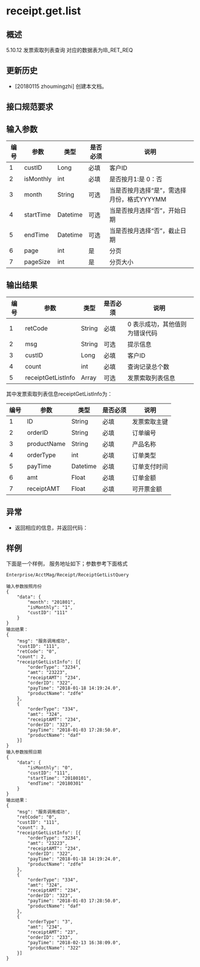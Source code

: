 # receipt.get.list

## 概述
5.10.12 发票索取列表查询
对应的数据表为IB_RET_REQ
## 更新历史

 - [20180115 zhoumingzhi] 创建本文档。

## 接口规范要求

## 输入参数

| 编号 | 参数 | 类型 | 是否必须 |说明 |
| ---- | ---- | ---- | ---- | ---- |
|1|custID|Long|必填|客户ID|
|2|isMonthly|int|必填|是否按月1:是 0：否|
|3|month|String|可选|当是否按月选择“是”，需选择月份，格式YYYYMM|
|4|startTime|Datetime|可选|当是否按月选择“否”，开始日期|
|5|endTime|Datetime|可选|当是否按月选择“否”，截止日期|
|6| page | int| 是|分页|
|7| pageSize | int| 是|分页大小|


## 输出结果

| 编号 | 参数 | 类型 | 是否必须 |说明 |
| ---- | ---- | ---- | ---- | ---- |
|1|retCode|String|必填|0 表示成功，其他值则为错误代码|
|2|msg|String|可选|提示信息|
|3|custID|Long|必填|客户ID|
|4|count|int|必填|查询记录总个数|
|5|receiptGetListInfo|Array|可选|发票索取列表信息|

其中发票索取列表信息receiptGetListInfo为：

| 编号 | 参数 | 类型 | 是否必须 |说明 |
| ---- | ---- | ---- | ---- | ---- |
|1|ID|String|必填|发票索取主键|
|2|orderID|String|必填|订单编号|
|3|productName|String|必填|产品名称|
|4|orderType|int|必填|订单类型|
|5|payTime|Datetime|必填|订单支付时间|
|6|amt|Float|必填|订单金额|
|7|receiptAMT|Float|必填|可开票金额|

## 异常
 * 返回相应的信息，并返回代码：
 
## 样例

下面是一个样例，
服务地址如下；参数参考下面格式
```
Enterprise/AcctMag/Receipt/ReceiptGetListQuery
```

```
输入参数按照月份
{
	"data": {
		"month": "201801",
		"isMonthly": "1",
		"custID": "111"
	}	
}
输出结果：
{
	"msg": "服务调用成功",
	"custID": "111",
	"retCode": "0",
	"count": 2,
	"receiptGetListInfo": [{
		"orderType": "3234",
		"amt": "23223",
		"receiptAMT": "234",
		"orderID": "322",
		"payTime": "2018-01-18 14:19:24.0",
		"productName": "zdfe"
	},
	{
		"orderType": "334",
		"amt": "324",
		"receiptAMT": "234",
		"orderID": "323",
		"payTime": "2018-01-03 17:28:50.0",
		"productName": "daf"
	}]
}
输入参数按照日期
{
	"data": {
		"isMonthly": "0",
		"custID": "111",
		"startTime": "20180101",
		"endTime": "20180301"
	}
}
输出结果：
{
	"msg": "服务调用成功",
	"retCode": "0",
	"custID": "111",
	"count": 3,
	"receiptGetListInfo": [{
		"orderType": "3234",
		"amt": "23223",
		"receiptAMT": "234",
		"orderID": "322",
		"payTime": "2018-01-18 14:19:24.0",
		"productName": "zdfe"
	},
	{
		"orderType": "334",
		"amt": "324",
		"receiptAMT": "234",
		"orderID": "323",
		"payTime": "2018-01-03 17:28:50.0",
		"productName": "daf"
	},
	{
		"orderType": "3",
		"amt": "234",
		"receiptAMT": "23",
		"orderID": "233",
		"payTime": "2018-02-13 16:38:09.0",
		"productName": "322"
	}]
}
```